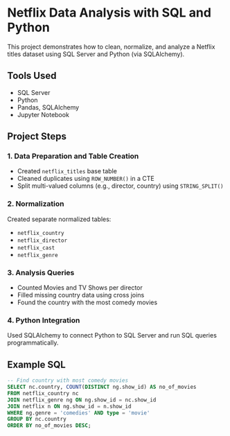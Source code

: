 # Netflix Data Analysis with SQL and Python

This project demonstrates how to clean, normalize, and analyze a Netflix titles dataset using SQL Server and Python (via SQLAlchemy).

## Tools Used
- SQL Server
- Python
- Pandas, SQLAlchemy
- Jupyter Notebook

## Project Steps

### 1. Data Preparation and Table Creation
- Created `netflix_titles` base table
- Cleaned duplicates using `ROW_NUMBER()` in a CTE
- Split multi-valued columns (e.g., director, country) using `STRING_SPLIT()`

### 2. Normalization
Created separate normalized tables:
- `netflix_country`
- `netflix_director`
- `netflix_cast`
- `netflix_genre`

### 3. Analysis Queries
- Counted Movies and TV Shows per director
- Filled missing country data using cross joins
- Found the country with the most comedy movies

### 4. Python Integration
Used SQLAlchemy to connect Python to SQL Server and run SQL queries programmatically.

## Example SQL
```sql
-- Find country with most comedy movies
SELECT nc.country, COUNT(DISTINCT ng.show_id) AS no_of_movies
FROM netflix_country nc
JOIN netflix_genre ng ON ng.show_id = nc.show_id
JOIN netflix n ON ng.show_id = n.show_id
WHERE ng.genre = 'comedies' AND type = 'movie'
GROUP BY nc.country
ORDER BY no_of_movies DESC;
